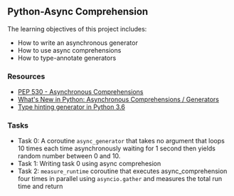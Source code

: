 ## Python-Async Comprehension
The learning objectives of this project includes:   
* How to write an asynchronous generator
* How to use async comprehensions
* How to type-annotate generators

### Resources   
* [PEP 530 - Asynchronous Comprehensions](https://peps.python.org/pep-0530/)  
* [What's New in Python: Asynchronous Comprehensions / Generators](https://www.blog.pythonlibrary.org/2017/02/14/whats-new-in-python-asynchronous-comprehensions-generators/)  
* [Type hinting generator in Python 3.6](https://stackoverflow.com/questions/42531143/type-hinting-generator-in-python-3-6)  

### Tasks  
* Task 0: A coroutine `async_generator` that takes no argument that loops 10 times each time asynchronously waiting for 1 second then yields random number between 0 and 10.    
* Task 1: Writing task 0 using async comprehesion
* Task 2: `measure_runtime` coroutine that executes async_comprehension four times in parallel using `asyncio.gather` and measures the total run time and return 
